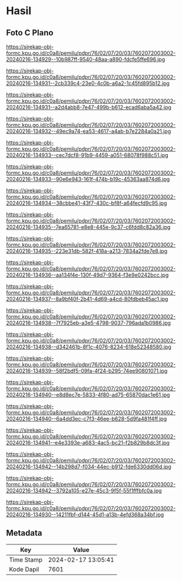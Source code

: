 # Hasil

## Foto C Plano

https://sirekap-obj-formc.kpu.go.id/c0a8/pemilu/pdpr/76/02/07/20/03/7602072003002-20240216-134929--10b987ff-9540-48aa-a890-fdcfe5ffe696.jpg

https://sirekap-obj-formc.kpu.go.id/c0a8/pemilu/pdpr/76/02/07/20/03/7602072003002-20240216-134931--2cb339c4-23e0-4c0b-a6a2-1c45fd895b12.jpg

https://sirekap-obj-formc.kpu.go.id/c0a8/pemilu/pdpr/76/02/07/20/03/7602072003002-20240216-134931--a2d4abb8-7e47-499b-b612-ecad6aba5a42.jpg

https://sirekap-obj-formc.kpu.go.id/c0a8/pemilu/pdpr/76/02/07/20/03/7602072003002-20240216-134932--49ec9a74-ea53-4617-a4ab-b7e2284a0a21.jpg

https://sirekap-obj-formc.kpu.go.id/c0a8/pemilu/pdpr/76/02/07/20/03/7602072003002-20240216-134933--cec7dcf8-91b9-4459-a051-68078f988c51.jpg

https://sirekap-obj-formc.kpu.go.id/c0a8/pemilu/pdpr/76/02/07/20/03/7602072003002-20240216-134933--90e6e943-161f-474b-b19c-45363aa874d6.jpg

https://sirekap-obj-formc.kpu.go.id/c0a8/pemilu/pdpr/76/02/07/20/03/7602072003002-20240216-134934--38cbbe41-43f7-430c-bf8f-a64fecfd9c95.jpg

https://sirekap-obj-formc.kpu.go.id/c0a8/pemilu/pdpr/76/02/07/20/03/7602072003002-20240216-134935--7ea65781-e8e8-445e-9c37-c6fdd8c82a36.jpg

https://sirekap-obj-formc.kpu.go.id/c0a8/pemilu/pdpr/76/02/07/20/03/7602072003002-20240216-134935--223e31db-582f-418a-a213-7834a2fde7e8.jpg

https://sirekap-obj-formc.kpu.go.id/c0a8/pemilu/pdpr/76/02/07/20/03/7602072003002-20240216-134936--aa134f4e-130f-49d7-9364-f3e9e0242bcc.jpg

https://sirekap-obj-formc.kpu.go.id/c0a8/pemilu/pdpr/76/02/07/20/03/7602072003002-20240216-134937--8a9bf40f-2b41-4d69-a4cd-80fdbeb45ac1.jpg

https://sirekap-obj-formc.kpu.go.id/c0a8/pemilu/pdpr/76/02/07/20/03/7602072003002-20240216-134938--7f7925eb-a3e5-4798-9037-796ada1b0986.jpg

https://sirekap-obj-formc.kpu.go.id/c0a8/pemilu/pdpr/76/02/07/20/03/7602072003002-20240216-134938--d342461b-8f1c-4076-8234-618e52348580.jpg

https://sirekap-obj-formc.kpu.go.id/c0a8/pemilu/pdpr/76/02/07/20/03/7602072003002-20240216-134939--58f2bdf5-09fa-4f24-b295-74ee90801071.jpg

https://sirekap-obj-formc.kpu.go.id/c0a8/pemilu/pdpr/76/02/07/20/03/7602072003002-20240216-134940--e8d8ec7e-5833-4f80-ad75-65870dac1e61.jpg

https://sirekap-obj-formc.kpu.go.id/c0a8/pemilu/pdpr/76/02/07/20/03/7602072003002-20240216-134940--6a4dd3ec-c7f3-46ee-b628-5d9fa481f4ff.jpg

https://sirekap-obj-formc.kpu.go.id/c0a8/pemilu/pdpr/76/02/07/20/03/7602072003002-20240216-134941--e4e3393e-a683-4ac5-bc21-f2b829b8dc3f.jpg

https://sirekap-obj-formc.kpu.go.id/c0a8/pemilu/pdpr/76/02/07/20/03/7602072003002-20240216-134942--14b298d7-f034-44ec-b912-fde6330dd06d.jpg

https://sirekap-obj-formc.kpu.go.id/c0a8/pemilu/pdpr/76/02/07/20/03/7602072003002-20240216-134942--3792a105-e27e-45c3-9f5f-55f1fffbfc0a.jpg

https://sirekap-obj-formc.kpu.go.id/c0a8/pemilu/pdpr/76/02/07/20/03/7602072003002-20240216-134930--14211fbf-d144-45d1-a13b-4efd368a34bf.jpg


## Metadata

| Key        | Value               |
| ---------- | ------------------- |
| Time Stamp | 2024-02-17 13:05:41 |
| Kode Dapil | 7601                |



